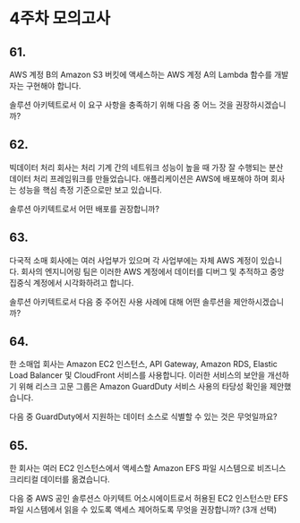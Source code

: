 # 4주차 모의고사

## 61.
AWS 계정 B의 Amazon S3 버킷에 액세스하는 AWS 계정 A의 Lambda 함수를 개발자는 구현해야 합니다.

솔루션 아키텍트로서 이 요구 사항을 충족하기 위해 다음 중 어느 것을 권장하시겠습니까?

## 62.
빅데이터 처리 회사는 처리 기계 간의 네트워크 성능이 높을 때 가장 잘 수행되는 분산 데이터 처리 프레임워크를 만들었습니다. 애플리케이션은 AWS에 배포해야 하며 회사는 성능을 핵심 측정 기준으로만 보고 있습니다.

솔루션 아키텍트로서 어떤 배포를 권장합니까?

## 63.
다국적 소매 회사에는 여러 사업부가 있으며 각 사업부에는 자체 AWS 계정이 있습니다. 회사의 엔지니어링 팀은 이러한 AWS 계정에서 데이터를 디버그 및 추적하고 중앙 집중식 계정에서 시각화하려고 합니다.

솔루션 아키텍트로서 다음 중 주어진 사용 사례에 대해 어떤 솔루션을 제안하시겠습니까?


## 64.
한 소매업 회사는 Amazon EC2 인스턴스, API Gateway, Amazon RDS, Elastic Load Balancer 및 CloudFront 서비스를 사용합니다. 이러한 서비스의 보안을 개선하기 위해 리스크 고문 그룹은 Amazon GuardDuty 서비스 사용의 타당성 확인을 제안했습니다.

다음 중 GuardDuty에서 지원하는 데이터 소스로 식별할 수 있는 것은 무엇일까요?

## 65.
한 회사는 여러 EC2 인스턴스에서 액세스할 Amazon EFS 파일 시스템으로 비즈니스 크리티컬 데이터를 옮겼습니다.

다음 중 AWS 공인 솔루션스 아키텍트 어소시에이트로서 허용된 EC2 인스턴스만 EFS 파일 시스템에서 읽을 수 있도록 액세스 제어하도록 무엇을 권장합니까? (3개 선택)


